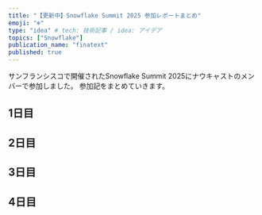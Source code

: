 ```yaml
---
title: "【更新中】Snowflake Summit 2025 参加レポートまとめ"
emoji: "❄️"
type: "idea" # tech: 技術記事 / idea: アイデア
topics: ["Snowflake"]
publication_name: "finatext"
published: true
---
```


サンフランシスコで開催されたSnowflake Summit 2025にナウキャストのメンバーで参加しました。
参加記をまとめていきます。

## 1日目

## 2日目

## 3日目

## 4日目
